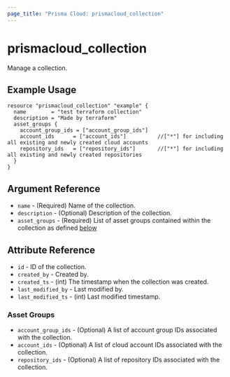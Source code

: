 ```yaml
---
page_title: "Prisma Cloud: prismacloud_collection"
---
```


# prismacloud_collection

Manage a collection.

## Example Usage 

```hcl
resource "prismacloud_collection" "example" {
  name        = "test terraform collection"
  description = "Made by terraform"
  asset_groups {
    account_group_ids = ["account_group_ids"]
    account_ids      = ["account_ids"]          //["*"] for including all existing and newly created cloud accounts
    repository_ids   = ["repository_ids"]       //["*"] for including all existing and newly created repositories
  }
}
```

## Argument Reference

* `name` - (Required) Name of the collection.
* `description` - (Optional) Description of the collection.
* `asset_groups` - (Required) List of asset groups contained within the collection as defined [below](#asset_groups)

## Attribute Reference

* `id` - ID of the collection.
* `created_by` - Created by.
* `created_ts` - (int) The timestamp when the collection was created.
* `last_modified_by` - Last modified by.
* `last_modified_ts` - (int) Last modified timestamp.

### Asset Groups

* `account_group_ids` - (Optional) A list of account group IDs associated with the collection.
* `account_ids` - (Optional) A list of cloud account IDs associated with the collection.
* `repository_ids` - (Optional) A list of repository IDs associated with the collection.
